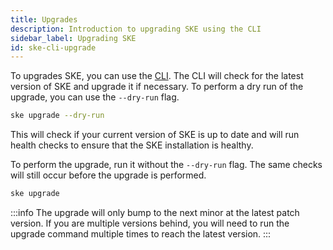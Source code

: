 ```yaml
---
title: Upgrades
description: Introduction to upgrading SKE using the CLI
sidebar_label: Upgrading SKE
id: ske-cli-upgrade
---
```


To upgrades SKE, you can use the [CLI](../50-releases/40-ske-cli.mdx). The CLI
will check for the latest version of SKE and upgrade it if necessary. To perform
a dry run of the upgrade, you can use the `--dry-run` flag.

```bash
ske upgrade --dry-run
```

This will check if your current version of SKE is up to date and will run health
checks to ensure that the SKE installation is healthy.

To perform the upgrade, run it without the `--dry-run` flag. The same checks
will still occur before the upgrade is performed.

```bash
ske upgrade
```

:::info
The upgrade will only bump to the next minor at the latest patch version. If you
are multiple versions behind, you will need to run the upgrade command multiple
times to reach the latest version.
:::

